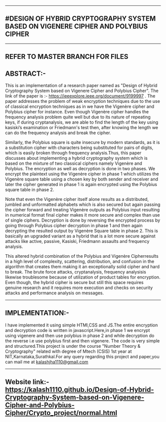 -----------------------------------------------------------------------------------------------------------
#DESIGN OF HYBRID CRYPTOGRAPHY SYSTEM BASED ON VIGENERE CIPHER AND POLYBIUS CIPHER
---------------------------------------------------------------------------------------------------------


------------------------------------------------------------------------------------------------------------------
REFER TO MASTER BRANCH FOR FILES
--------------------------------------------------------------------------------------------------------------------
ABSTRACT:- 
------------------------------------------------------------------------------------------------------------------------
This is an implementation of a research paper named as "Design of Hybrid Cryptography System based on Vigenere Cipher and Polybius Cipher". The link of the paper is :- https://ieeexplore.ieee.org/document/9199997 .
The paper addresses the problem of weak encryption techniques due to the use of classical encryption techniques as in we have the Vigenère cipher and Polybius cipher for instance. Even though Vigenère
cipher handles the frequency analysis problem quite well but due to its nature of repeating keys, if during cryptanalysis, we are able to find the length of the key using kasiski’s examination or Friedmann's
test then, after knowing the length we can do the frequency analysis and break the cipher.

Similarly, the Polybius square is quite insecure by modern standards, as it is a substitution cipher with characters being substituted for pairs of digits, which is easily broken through frequency analysis.Thus, this paper discusses about implementing a hybrid cryptography system which is based on the mixture of two classical ciphers namely Vigenère and Polybius. The encryption as well as decryption is
done in two phases. We encrypt the plaintext using the Vigenère cipher in phase 1 which utilizes the Vigenère square table using a chosen key by both sender and receiver and later the cipher generated in
phase 1 is again encrypted using the Polybius square table in phase 2.

Note that even the Vigenère cipher itself alone results as a distributed, jumbled and unformatted alphabets which is also secured but again passing the cipher forward and treating Vigenère outputs as Polybius input resulting in numerical format final cipher makes it more secure and complex than use of single ciphers. Decryption is done by
reversing the encrypted process by going through Polybius cipher decryption in phase 1 and then again decrypting the resulted output by Vigenère Square table in phase 2.
This is basically an upgraded variant as a hybrid that is a lot more secure against attacks like active, passive, Kasiski, Friedmann assaults and frequency analysis.

This altered hybrid combination of the Polybius and Vigenère Cipherresults in a high level of complexity, scattering, distribution, and confusion in the algorithm that creates them making it an exceptionally solid cipher and hard to break. The brute
force attacks, cryptanalysis, frequency analysisis likewise troublesome because of utilization of product tables for encryption. Even though, the hybrid cipher is secure but still this space requires genuine
research and it requires more execution and checks on security attacks and performance analysis on messages.


-------------------------------------------------------------------------------------------------------------------------
IMPLEMENTATION:-
--------------------------------------------------------------------------------------------------------------------------
I have implemented it using simple HTMl,CSS and JS.The entire encryption and decryption code is written in javascript.Here,in phase 1 we encrypt using vigenere and then use polybius in phase 2 and while decryption do the reverse i.e use polybius first and then vigenere.
The code is very simple and structured.This project is under the course "Number Theory & Cryptography" related with degree of Mtech (CSIS) 1st year at NIT,Karnataka,Surathkal.For any query regarding this project and paper,you can mail me at kalashjha1110@gmail.com


---------------------------------------------------------------------------------------------------------------------------------------------------
Website link:- https://kalash1110.github.io/Design-of-Hybrid-Cryptography-System-based-on-Vigenere-Cipher-and-Polybius-Cipher/Crypto_project/normal.html
----------------------------------------------------------------------------------------------------------------------------------------------------
